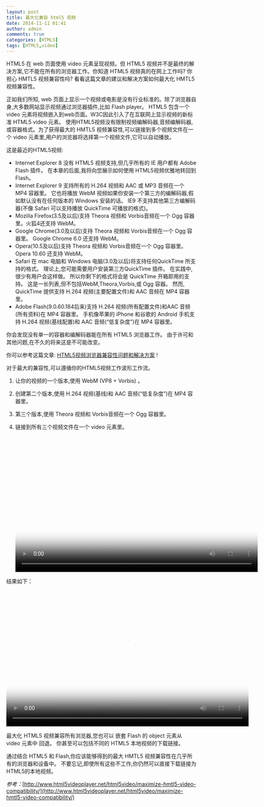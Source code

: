 ```yaml
---
layout: post
title: 最大化兼容 html5 视频
date: 2014-11-11 01:41
author: admin
comments: true
categories: [HTML5]
tags: [HTML5,video]
---
```


HTML5 在 web 页面使用 video 元素呈现视频。但 HTML5 视频并不是最终的解决方案,它不能在所有的浏览器工作。你知道 HTML5 视频真的在网上工作吗? 你担心 HMTL5 视频兼容性吗? 看看这篇文章的建议和解决方案如何最大化 HMTL5 视频兼容性。

正如我们所知, web 页面上显示一个视频或电影是没有行业标准的。除了浏览器自身,大多数网站显示视频通过浏览器插件,比如 Flash player。 HTML5 包含一个 video 元素将视频嵌入到web页面。W3C因此引入了在互联网上显示视频的新标准 HTML5 video 元素。 使用HTML5视频没有限制视频编解码器,音频编解码器,或容器格式。为了获得最大的 HMTL5 视频兼容性,可以链接到多个视频文件在一个 video 元素里,用户的浏览器将选择第一个视频文件,它可以自动播放。

这是最近的HTML5视频:

* Internet Explorer 8 没有 HTML5 视频支持,但几乎所有的 IE 用户都有 Adobe Flash 插件。 在本章的后面,我将向您展示如何使用 HTML5视频优雅地转回到 Flash。
* Internet Explorer 9 支持所有的 H.264 视频和 AAC 或 MP3 音频在一个 MP4 容器里。 它也将播放 WebM 视频如果你安装一个第三方的编解码器,假如默认没有在任何版本的 Windows 安装的话。 IE9 不支持其他第三方编解码器(不像 Safari 可以支持播放 QuickTime 可播放的格式)。
* Mozilla Firefox(3.5及以后)支持 Theora 视频和 Vorbis音频在一个 Ogg 容器里。火狐4还支持 WebM。
* Google Chrome(3.0及以后)支持 Theora 视频和 Vorbis音频在一个 Ogg 容器里。 Google Chrome 6.0 还支持 WebM。
* Opera(10.5及以后)支持 Theora 视频和 Vorbis音频在一个 Ogg 容器里。 Opera 10.60 还支持 WebM。
* Safari 在 mac 电脑和 Windows 电脑(3.0及以后)将支持任何QuickTime 所支持的格式。 理论上,您可能需要用户安装第三方QuickTime 插件。 在实践中,很少有用户会这样做。 所以你剩下的格式将会是 QuickTime 开箱即用的支持。 这是一长列表,但不包括WebM,Theora,Vorbis,或 Ogg 容器。 然而, QuickTime 提供支持 H.264 视频(主要配置文件)和 AAC 音频在 MP4 容器里。
* Adobe Flash(9.0.60.184后来)支持  H.264 视频(所有配置文件)和AAC 音频(所有资料)在 MP4 容器里。
手机像苹果的 iPhone 和谷歌的 Android 手机支持 H.264 视频(基线配置)和 AAC 音频(“低复杂度”)在 MP4 容器里。

你会发现没有单一的容器和编解码器能在所有 HTML5 浏览器工作。 由于许可和其他问题,在不久的将来这是不可能改变。

你可以参考这篇文章: [HTML5视频浏览器兼容性问题和解决方案]() !

对于最大的兼容性,可以遵循你的HTML5视频工作波形工作流。

1. 让你的视频的一个版本,使用 WebM (VP8 + Vorbis) 。

2. 创建第二个版本,使用 H.264 视频(基线)和 AAC 音频(“低复杂度”)在 MP4 容器里。

3. 第三个版本,使用 Theora 视频和 Vorbis音频在一个 Ogg 容器里。

4. 链接到所有三个视频文件在一个 video 元素里。

	<video controls="controls" poster="http://www.html5videoplayer.net/poster/toystory.jpg" width="640" height="360">
	<source src="http://www.html5videoplayer.net/videos/toystory.mp4" type="video/mp4" />
	<source src="http://www.html5videoplayer.net/videos/toystory.ogv" type="video/ogg" />
	<source src="http://www.html5videoplayer.net/videos/toystory.webm" type="video/webm" />
	</video>

结果如下：

<video controls="controls" poster="http://www.html5videoplayer.net/poster/toystory.jpg" width="640" height="360">
<source src="http://www.html5videoplayer.net/videos/toystory.mp4" type="video/mp4" />
<source src="http://www.html5videoplayer.net/videos/toystory.ogv" type="video/ogg" />
<source src="http://www.html5videoplayer.net/videos/toystory.webm" type="video/webm" />
</video>

最大化 HTML5 视频兼容所有浏览器,您也可以 嵌套 Flash 的 object 元素从 video 元素中 回退。 你甚至可以包括不同的 HTML5 本地视频的下载链接。

通过结合 HTML5 和 Flash,你应该能够得到的最大 HMTL5 视频兼容性在几乎所有的浏览器和设备中。 不要忘记,即使所有这些不工作,你仍然可以直接下载链接为HTML5的本地视频。

*参考：*[http://www.html5videoplayer.net/html5video/maximize-hmtl5-video-compatibility/](http://www.html5videoplayer.net/html5video/maximize-hmtl5-video-compatibility/)